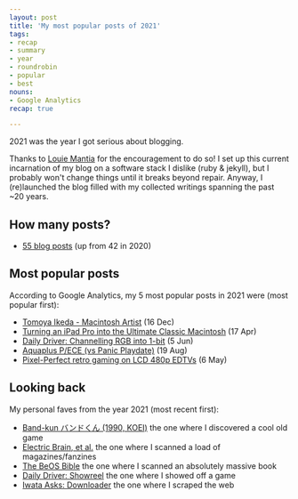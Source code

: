 ```yaml
---
layout: post
title: 'My most popular posts of 2021'
tags:
- recap
- summary
- year
- roundrobin
- popular
- best
nouns:
- Google Analytics
recap: true

---
```


2021 was the year I got serious about blogging.

Thanks to [Louie Mantia](http://lmnt.me) for the encouragement to do so! I set up this current incarnation of my blog on a software stack I dislike (ruby & jekyll), but I probably won't change things until it breaks beyond repair. Anyway, I (re)launched the blog filled with my collected writings spanning the past ~20 years.

## How many posts?
- [55 blog posts](/search/?q=2021) (up from 42 in 2020)

## Most popular posts
According to Google Analytics, my 5 most popular posts in 2021 were (most popular first):
- [Tomoya Ikeda - Macintosh Artist](/2021/12/16/tomoya-ikeda-macintosh-artist/) (16 Dec) <!-- 5K -->
- [Turning an iPad Pro into the Ultimate Classic Macintosh](/2021/04/17/turning-an-ipad-pro-into-the-ultimate-classic-macintosh/) (17 Apr) <!-- 3K -->
- [Daily Driver: Channelling RGB into 1-bit](/2021/06/05/channelling-rgb-into-1bit/) (5 Jun) <!-- 3K -->
- [Aquaplus P/ECE (vs Panic Playdate)](/2021/08/19/aquaplus-piece-vs-panic-playdate/) (19 Aug) <!-- 3K -->
- [Pixel-Perfect retro gaming on LCD 480p EDTVs](/2021/05/06/pixel-perfect-retro-gaming-in-480p/) (6 May) <!-- 1K -->

## Looking back
My personal faves from the year 2021 (most recent first):
- [Band-kun バンドくん (1990, KOEI)](/2020/12/16/band-kun/) the one where I discovered a cool old game
- [Electric Brain, et al.](/2020/11/30/pc-engine-fanatics-console-mazine-electric-brain-games-amusement-pleasure/) the one where I scanned a load of magazines/fanzines
- [The BeOS Bible](/2020/11/11/the-beos-bible/) the one where I scanned an absolutely massive book
- [Daily Driver: Showreel](/2020/07/04/showreel/) the one where I showed off a game
- [Iwata Asks: Downloader](/2020/01/05/iwata-asks-downloader/) the one where I scraped the web
